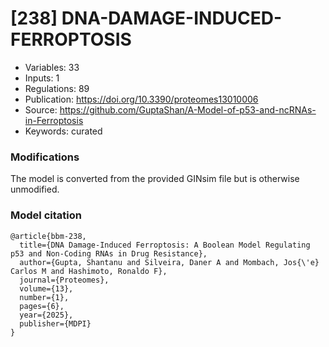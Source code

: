 # \[238\] DNA-DAMAGE-INDUCED-FERROPTOSIS

 - Variables: 33
 - Inputs: 1
 - Regulations: 89
 - Publication: https://doi.org/10.3390/proteomes13010006
 - Source: https://github.com/GuptaShan/A-Model-of-p53-and-ncRNAs-in-Ferroptosis
 - Keywords: curated


### Modifications

The model is converted from the provided GINsim file but is otherwise unmodified.

### Model citation

```
@article{bbm-238,
  title={DNA Damage-Induced Ferroptosis: A Boolean Model Regulating p53 and Non-Coding RNAs in Drug Resistance},
  author={Gupta, Shantanu and Silveira, Daner A and Mombach, Jos{\'e} Carlos M and Hashimoto, Ronaldo F},
  journal={Proteomes},
  volume={13},
  number={1},
  pages={6},
  year={2025},
  publisher={MDPI}
}
```

